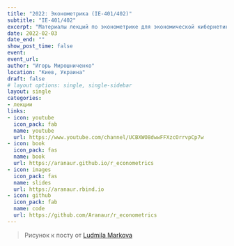 ```yaml
---
title: "2022: Эконометрика (ІЕ-401/402)"
subtitle: "ІЕ-401/402"
excerpt: "Материалы лекций по эконометрике для экономической кибернетики КНЭУ"
date: 2022-02-03
date_end: ""
show_post_time: false
event: 
event_url:
author: "Игорь Мирошниченко"
location: "Киев, Украина"
draft: false
# layout options: single, single-sidebar
layout: single
categories:
- лекции
links:
- icon: youtube
  icon_pack: fab
  name: youtube
  url: https://www.youtube.com/channel/UCBXWO8dwwFFXzcOrrvpCp7w
- icon: book
  icon_pack: fas
  name: book
  url: https://aranaur.github.io/r_econometrics
- icon: images
  icon_pack: fas
  name: slides
  url: https://aranaur.rbind.io
- icon: github
  icon_pack: fab
  name: code
  url: https://github.com/Aranaur/r_econometrics
---
```



> Рисунок к посту от [Ludmila Markova](https://www.instagram.com/mi_marko/)
